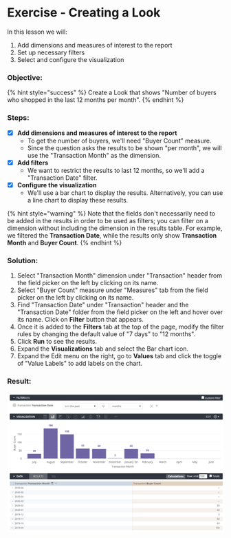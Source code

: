 # Exercise - Creating a Look

In this lesson we will:

1. Add dimensions and measures of interest to the report
2. Set up necessary filters
3. Select and configure the visualization

### Objective:

{% hint style="success" %}
Create a Look that shows "Number of buyers who shopped in the last 12 months per month".
{% endhint %}

### Steps:

* [x] **Add dimensions and measures of interest to the report**
  * To get the number of buyers, we'll need "Buyer Count" measure. 
  * Since the question asks the results to be shown "per month", we will use the "Transaction Month" as the dimension. 
* [x] **Add filters**
  * We want to restrict the results to last 12 months, so we'll add a "Transaction Date" filter.
* [x] **Configure the visualization**
  * We'll use a bar chart to display the results. Alternatively, you can use a line chart to display these results. 

{% hint style="warning" %}
Note that the fields don't necessarily need to be added in the results in order to be used as filters; you can filter on a dimension without including the dimension in the results table. For example, we filtered the **Transaction Date**, while the results only show **Transaction Month** and **Buyer Count**.
{% endhint %}

### Solution:

1. Select "Transaction Month" dimension under "Transaction" header from the field picker on the left by clicking on its name. 
2. Select "Buyer Count" measure under "Measures" tab from the field picker on the left by clicking on its name. 
3. Find "Transaction Date" under "Transaction" header and the "Transaction Date" folder from the field picker on the left and hover over its name. Click on **Filter** button that appears. 
4. Once it is added to the **Filters** tab at the top of the page, modify the filter rules by changing the default value of "7 days" to "12 months". 
5. Click **Run** to see the results. 
6. Expand the **Visualizations** tab and select the Bar chart icon.
7. Expand the Edit menu on the right, go to **Values** tab and click the toggle of "Value Labels" to add labels on the chart.

### Result:

![](.gitbook/assets/screen-shot-2020-06-29-at-8.54.06-pm.png)

